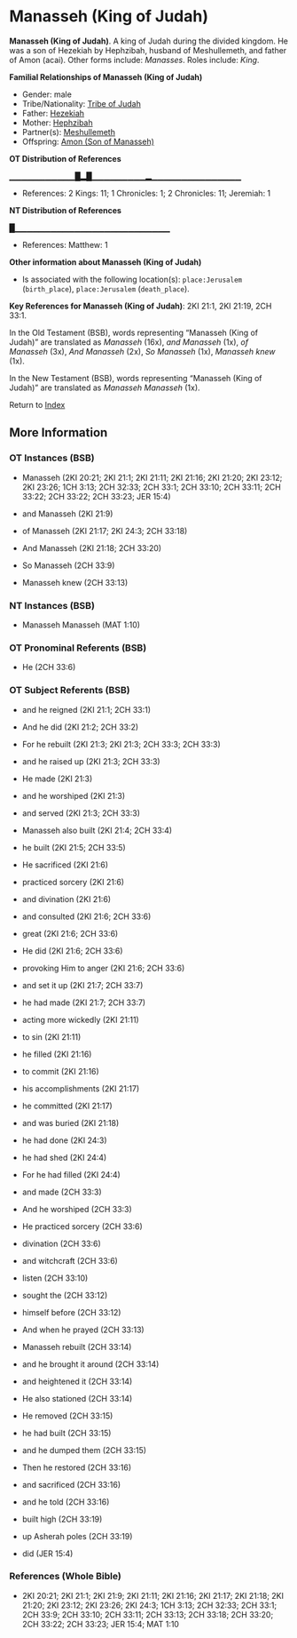 # Manasseh (King of Judah)
**Manasseh (King of Judah)**. 
A king of Judah during the divided kingdom. He was a son of Hezekiah by Hephzibah, husband of Meshullemeth, and father of Amon (acai). 
Other forms include: 
*Manasses*. 
Roles include: 
_King_. 




**Familial Relationships of Manasseh (King of Judah)**


* Gender: male
* Tribe/Nationality: [Tribe of Judah](../../../groups/md/acai/Judah.md)
* Father: [Hezekiah](Hezekiah.md)
* Mother: [Hephzibah](Hephzibah.md)
* Partner(s): [Meshullemeth](Meshullemeth.md)
* Offspring: [Amon (Son of Manasseh)](Amon.3.md)


**OT Distribution of References**

▁▁▁▁▁▁▁▁▁▁▁█▂█▁▁▁▁▁▁▁▁▁▂▁▁▁▁▁▁▁▁▁▁▁▁▁▁▁
* References: 2 Kings: 11; 1 Chronicles: 1; 2 Chronicles: 11; Jeremiah: 1

**NT Distribution of References**

█▁▁▁▁▁▁▁▁▁▁▁▁▁▁▁▁▁▁▁▁▁▁▁▁▁▁
* References: Matthew: 1





**Other information about Manasseh (King of Judah)**


* Is associated with the following location(s): 
`place:Jerusalem` (`birth_place`), `place:Jerusalem` (`death_place`). 


**Key References for Manasseh (King of Judah)**: 
2KI 21:1, 2KI 21:19, 2CH 33:1. 


In the Old Testament (BSB), words representing “Manasseh (King of Judah)” are translated as 
*Manasseh* (16x), *and Manasseh* (1x), *of Manasseh* (3x), *And Manasseh* (2x), *So Manasseh* (1x), *Manasseh knew* (1x). 


In the New Testament (BSB), words representing “Manasseh (King of Judah)” are translated as 
*Manasseh Manasseh* (1x). 


Return to [Index](00-Index.md)

## More Information

### OT Instances (BSB)

* Manasseh (2KI 20:21; 2KI 21:1; 2KI 21:11; 2KI 21:16; 2KI 21:20; 2KI 23:12; 2KI 23:26; 1CH 3:13; 2CH 32:33; 2CH 33:1; 2CH 33:10; 2CH 33:11; 2CH 33:22; 2CH 33:22; 2CH 33:23; JER 15:4)

* and Manasseh (2KI 21:9)

* of Manasseh (2KI 21:17; 2KI 24:3; 2CH 33:18)

* And Manasseh (2KI 21:18; 2CH 33:20)

* So Manasseh (2CH 33:9)

* Manasseh knew (2CH 33:13)



### NT Instances (BSB)

* Manasseh Manasseh (MAT 1:10)



### OT Pronominal Referents (BSB)

* He (2CH 33:6)



### OT Subject Referents (BSB)

* and he reigned (2KI 21:1; 2CH 33:1)

* And he did (2KI 21:2; 2CH 33:2)

* For he rebuilt (2KI 21:3; 2KI 21:3; 2CH 33:3; 2CH 33:3)

* and he raised up (2KI 21:3; 2CH 33:3)

* He made (2KI 21:3)

* and he worshiped (2KI 21:3)

* and served (2KI 21:3; 2CH 33:3)

* Manasseh also built (2KI 21:4; 2CH 33:4)

* he built (2KI 21:5; 2CH 33:5)

* He sacrificed (2KI 21:6)

* practiced sorcery (2KI 21:6)

* and divination (2KI 21:6)

* and consulted (2KI 21:6; 2CH 33:6)

* great (2KI 21:6; 2CH 33:6)

* He did (2KI 21:6; 2CH 33:6)

* provoking Him to anger (2KI 21:6; 2CH 33:6)

* and set it up (2KI 21:7; 2CH 33:7)

* he had made (2KI 21:7; 2CH 33:7)

* acting more wickedly (2KI 21:11)

* to sin (2KI 21:11)

* he filled (2KI 21:16)

* to commit (2KI 21:16)

* his accomplishments (2KI 21:17)

* he committed (2KI 21:17)

* and was buried (2KI 21:18)

* he had done (2KI 24:3)

* he had shed (2KI 24:4)

* For he had filled (2KI 24:4)

* and made (2CH 33:3)

* And he worshiped (2CH 33:3)

* He practiced sorcery (2CH 33:6)

* divination (2CH 33:6)

* and witchcraft (2CH 33:6)

* listen (2CH 33:10)

* sought the (2CH 33:12)

* himself before (2CH 33:12)

* And when he prayed (2CH 33:13)

* Manasseh rebuilt (2CH 33:14)

* and he brought it around (2CH 33:14)

* and heightened it (2CH 33:14)

* He also stationed (2CH 33:14)

* He removed (2CH 33:15)

* he had built (2CH 33:15)

* and he dumped them (2CH 33:15)

* Then he restored (2CH 33:16)

* and sacrificed (2CH 33:16)

* and he told (2CH 33:16)

* built high (2CH 33:19)

* up Asherah poles (2CH 33:19)

* did (JER 15:4)



### References (Whole Bible)

* 2KI 20:21; 2KI 21:1; 2KI 21:9; 2KI 21:11; 2KI 21:16; 2KI 21:17; 2KI 21:18; 2KI 21:20; 2KI 23:12; 2KI 23:26; 2KI 24:3; 1CH 3:13; 2CH 32:33; 2CH 33:1; 2CH 33:9; 2CH 33:10; 2CH 33:11; 2CH 33:13; 2CH 33:18; 2CH 33:20; 2CH 33:22; 2CH 33:23; JER 15:4; MAT 1:10



